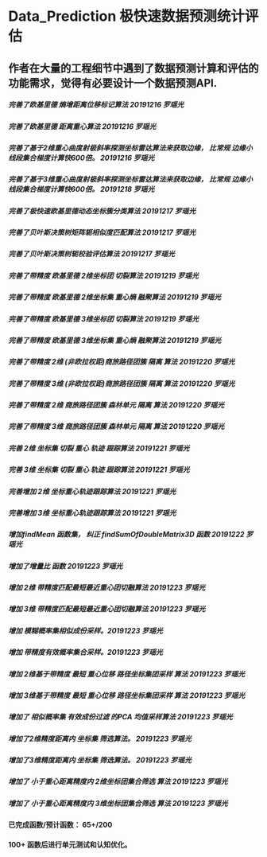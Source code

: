 # Data_Prediction 极快速数据预测统计评估
## 作者在大量的工程细节中遇到了数据预测计算和评估的功能需求，觉得有必要设计一个数据预测API.

##### 完善了欧基里德 熵增距离位移标记算法 20191216 罗瑶光
##### 完善了欧基里德 距离重心算法 20191216 罗瑶光
##### 完善了基于2维重心曲度射极斜率探测坐标雷达算法来获取边缘， 比常规 边缘小线段集合梯度计算快600倍。 20191216 罗瑶光
##### 完善了基于3维重心曲度射极斜率探测坐标雷达算法来获取边缘， 比常规 边缘小线段集合梯度计算快600倍。 20191218 罗瑶光
##### 完善了极快速欧基里德动态坐标簇分类算法 20191217 罗瑶光
##### 完善了贝叶斯决策树矩阵轭相似度匹配算法 20191217 罗瑶光
##### 完善了贝叶斯决策树轭校验评估算法 20191217 罗瑶光
##### 完善了带精度 欧基里德 2维坐标团 切裂算法 20191219 罗瑶光
##### 完善了带精度 欧基里德 2维坐标集 重心熵 融聚算法 20191219 罗瑶光
##### 完善了带精度 欧基里德 3维坐标团 切裂算法 20191219 罗瑶光
##### 完善了带精度 欧基里德 3维坐标集 重心熵 融聚算法 20191219 罗瑶光
##### 完善了带精度 2维 (非欧拉权距)商旅路径团簇 隔离 算法 20191220 罗瑶光
##### 完善了带精度 3维 (非欧拉权距)商旅路径团簇 隔离 算法 20191220 罗瑶光
##### 完善了带精度 2维 商旅路径团簇 森林单元 隔离 算法 20191220 罗瑶光
##### 完善了带精度 3维 商旅路径团簇 森林单元 隔离 算法 20191220 罗瑶光
##### 完善 2维 坐标集 切裂 重心 轨迹 跟踪算法 20191221 罗瑶光
##### 完善 3维 坐标集 切裂 重心 轨迹 跟踪算法 20191221 罗瑶光
##### 完善增加 2维 坐标重心轨迹跟踪算法 20191221 罗瑶光
##### 完善增加 3维 坐标重心轨迹跟踪算法 20191221 罗瑶光
##### 增加findMean 函数集， 纠正 findSumOfDoubleMatrix3D 函数 20191222 罗瑶光
##### 增加了增量比 函数 20191223 罗瑶光
##### 增加 2维 带精度匹配最短最近重心团切融算法 20191223 罗瑶光
##### 增加 3维 带精度匹配最短最近重心团切融算法 20191223 罗瑶光
##### 增加 模糊概率集相似成份采样。20191223 罗瑶光
##### 增加 带精度有效概率集合采样。20191223 罗瑶光
##### 增加 2维基于带精度 最短 重心位移 路径坐标集团采样 算法 20191223 罗瑶光
##### 增加 3维基于带精度 最短 重心位移 路径坐标集团采样 算法 20191223 罗瑶光
##### 增加了 相似概率集 有效成份过滤 的PCA 均值采样算法 20191223 罗瑶光
##### 增加了2维精度距离内 坐标集 筛选算法。 20191223 罗瑶光
##### 增加了3维精度距离内 坐标集 筛选算法。 20191223 罗瑶光
##### 增加了 小于重心距离精度内 2维坐标团集合筛选 算法 20191223 罗瑶光
##### 增加了 小于重心距离精度内 3维坐标团集合筛选 算法 20191223 罗瑶光

####  已完成函数/预计函数：  65+/200
####  100+ 函数后进行单元测试和认知优化。
